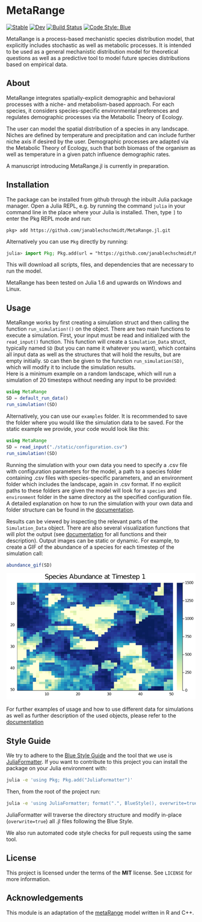 # MetaRange

[![Stable](https://img.shields.io/badge/docs-stable-blue.svg)](https://janablechschmidt.github.io/MetaRange.jl/stable/)
[![Dev](https://img.shields.io/badge/docs-dev-blue.svg)](https://janablechschmidt.github.io/MetaRange.jl/dev/)
[![Build Status](https://github.com/janablechschmidt/MetaRange.jl/actions/workflows/CI.yml/badge.svg?branch=main)](https://github.com/janablechschmidt/MetaRange.jl/actions/workflows/CI.yml?query=branch%3Amain)
[![Code Style: Blue](https://img.shields.io/badge/code%20style-blue-4495d1.svg)](https://github.com/invenia/BlueStyle)

MetaRange is a process-based mechanistic species distribution model, that explicitly includes stochastic
as well as metabolic processes. It is intended to be used as a general mechanistic distribution model for
theoretical questions as well as a predictive tool to model future species distributions based on empirical data.

## About

MetaRange integrates spatially-explicit demographic and behavioral processes with a niche- and metabolism-based approach. For each species, it considers species-specific environmental preferences and regulates demographic processes via the Metabolic Theory of Ecology.

The user can model the spatial distribution of a species in any landscape. Niches are defined by temperature and precipitation and can include further niche axis if desired by the user. Demographic processes are adapted via the Metabolic Theory of Ecology, such that both biomass of the organism as well as temperature in a given patch influence demographic rates.

A manuscript introducing MetaRange.jl is currently in preparation.

## Installation

The package can be installed from github through the inbuilt Julia package manager. Open a Julia REPL, e.g. by running the command `julia` in your command line in the place where your Julia is installed. Then, type `]` to enter the Pkg REPL mode and run:

```text
pkg> add https://github.com/janablechschmidt/MetaRange.jl.git
```

Alternatively you can use `Pkg` directly by running:

```julia
julia> import Pkg; Pkg.add(url = "https://github.com/janablechschmidt/MetaRange.jl.git")
```

This will download all scripts, files, and dependencies that are necessary to run the model.

MetaRange has been tested on Julia 1.6 and upwards on Windows and Linux.

## Usage

MetaRange works by first creating a simulation struct and then calling the function `run_simulation!()` on the object. There are two main functions to execute a simulation. First, your input must be read and initialized with the `read_input()` function. This function will create a `Simulation_Data` struct, typically named `SD` (but you can name it whatever you want), which contains all input data as well as the structures that will hold the results, but are empty initially. `SD` can then be given to the function `run_simulation(SD)`, which will modify it to include the simulation results.  
Here is a minimum example on a random landscape, which will run a simulation of 20 timesteps without needing any input to be provided:

```julia
using MetaRange
SD = default_run_data()
run_simulation!(SD)
```

Alternatively, you can use our `examples` folder. It is recommended to save the folder where you would like the simulation data to be saved. For the static example we provide, your code would look like this:

```julia
using MetaRange
SD = read_input("./static/configuration.csv")
run_simulation!(SD)
```

Running the simulation with your own data you need to specify a .csv file with configuration parameters for the model, a path to a species folder containing .csv files with species-specific parameters, and an environment folder which includes the landscape, again in .csv format.
If no explicit paths to these folders are given the model will look for a `species` and `environment` folder in the same directory as the specified configuration file.
A detailed explanation on how to run the simulation with your own data and folder structure can be found in the [documentation](https://janablechschmidt.github.io/MetaRange.jl/dev/).

Results can be viewed by inspecting the relevant parts of the `Simulation_Data` object. There are also several visualization functions that will plot the output (see [documentation](https://janablechschmidt.github.io/MetaRange.jl/dev/) for all functions and their description). Output images can be static or dynamic. For example, to create a GIF of the abundance of a species for each timestep of the simulation call:

```julia
abundance_gif(SD)
```

![Abundance GIF](./docs/src/img/static_abundances.gif)

For further examples of usage and how to use different data for simulations as well as further description of the used objects, please refer to the [documentation](https://janablechschmidt.github.io/MetaRange.jl/dev/)

## Style Guide

We try to adhere to the [Blue Style Guide](https://github.com/invenia/BlueStyle) and the tool that we use is [JuliaFormatter](https://docs.juliahub.com/JuliaFormatter/). If you want to contribute to this project you can install the package on your Julia environment with:

```bash
julia -e 'using Pkg; Pkg.add("JuliaFormatter")'
```

Then, from the root of the project run:

```bash
julia -e 'using JuliaFormatter; format(".", BlueStyle(), overwrite=true)'
```

JuliaFormatter will traverse the directory structure and modify in-place (`overwrite=true`) all .jl files following the Blue Style.

We also run automated code style checks for pull requests using the same tool.

## License

This project is licensed under the terms of the **MIT** license. See `LICENSE` for more information.

## Acknowledgements

This module is an adaptation of the [metaRange](https://metarange.github.io/metaRange/) model written in R and C++.
